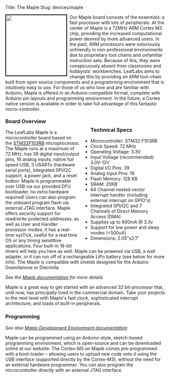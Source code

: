 Title: The Maple
Slug: devices/maple

<a href="http://www.flickr.com/photos/48069758@N08/4613181199/"><img class="size-medium wp-image-535" style="float: left; margin-right: 8px; border: 2px solid black;" title="maple-board" src="http://farm5.static.flickr.com/4041/4613181199_33a31ca4ab_m.jpg" alt="" width="190" height="190" /></a>Our Maple board consists of the essentials: a fast processor with lots of peripherals. At the center of Maple is a 72MHz ARM Cortex M3 chip, providing the increased computational power desired by more advanced users. In the past, ARM processors were notoriously unfriendly in non-professional environments due to proprietary tool chains and unfamiliar instruction sets. Because of this, they were conspicuously absent from classrooms and hobbyists' workbenches. LeafLabs aims to change this by providing an ARM tool-chain built from open source components and a programming environment that is intuitively easy to use. For those of us who love and are familiar with Arduino, Maple is offered in an Arduino-compatible format, complete with Arduino pin layouts and programming environment. In the future, a Cortex native version is available in order to take full advantage of this fantastic micro-controller.
<div class="box" style="float: right; width: 250px; margin: 10px;">
<ul class="specs">
<h3>Technical Specs</h3>
	<li>Microcontroller: STM32 F103RB</li>
	<li>Clock Speed: 72 MHz</li>
	<li>Operating Voltage: 3.3V</li>
	<li>Input Voltage (recommended): 3.0V-12V</li>
	<li>Digital I/O Pins: 39</li>
	<li>Analog Input Pins: 16</li>
	<li>Flash Memory: 128 KB</li>
	<li>SRAM: 20KB</li>
	<li>64 Channel nested vector interrupt handler (including external interrupt on GPIO's)</li>
	<li>Integrated SPI/I2C and 7 Channels of Direct Memory Access (DMA)</li>
	<li>Supplies up to 800mA @ 3.3v</li>
	<li>Support for low power and sleep modes (&lt;500uA)</li>
	<li>Dimensions: 2.05"x2.1"</li>
</ul>
</div>
<h3 style="margin-top: 20px;">Board Overview</h3>
The LeafLabs Maple is a microcontroller board based on the <a rel="external" href="http://www.st.com/internet/mcu/product/164487.jsp" target="_blank">STM32F103RB</a> microprocessor. The Maple runs at a maximum of 72 MHz, has 39 digital input/output pins, 16 analog inputs, native full speed USB, 3 USARTs (hardware serial ports), integrated SPI/I2C support, a power jack, and a reset button. Maple is programmable over USB via our provided DFU bootloader, no extra hardware required! Users can also program the onboard program flash via external JTAG interface. Maple offers security support for read/write protected addresses, as well as User and Handler processor modes. It has a real-time sysTick, useful for a real time OS or any timing senstitive applications. Four built-in 16-bit timers will help you here as well. Maple can be powered via USB, a wall adapter, or it can run off of a rechargeable LiPo battery (see below for more info). The Maple is compatible with shields designed for the Arduino Duemilanove or Diecimila.

<em>See the <a href="/docs/">Maple documentation</a> for more details</em>

Maple is a great way to get started with an advanced 32 bit-processor that, until now, has principally lived in the commercial domain. Take your projects to the next level with Maple's fast clock, sophisticated interrupt architecture, and loads of built-in peripherals.
<h3>Programming</h3>
<em>See also <a href="/docs/ide.html">Maple Development Environment documentation</a></em>

Maple can be programmed using an Arduino-style, sketch-based programming environment, which is open-source and can be downloaded online at our website. The Cortex-M3 on Maple comes pre-programmed with a boot-loader – allowing users to upload new code onto it using the USB interface (supported directly by the Cortex-M3), without the need for an external hardware programmer. You can also program the microcontroller directly with an external JTAG interface.
